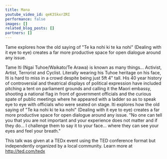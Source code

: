 ```yaml
---
title: Mana
youtube_video_id: qeK3SkxrZRI
performance: false
images: []
related_blog_posts: []
partners: []
---
```


Tame explores how the old saying of "Te ka nohi ki te ka nohi" (Dealing with it eye to eye) creates a far more productive space for open dialogue around any issue.

Tame Iti (Ngai Tuhoe/Waikato/Te Arawa) is known as many things... Activist, Artist, Terrorist and Cyclist. Literally wearing his Tuhoe heritage on his face, Iti is hard to miss in a crowd despite being just 5ft 4" tall. His 40 year history of controversial and theatrical displays of political expression have included pitching a tent on parliament grounds and calling it the Maori embassy, shooting a national flag in front of government officials and the curious spate of public meetings where he appeared with a ladder so as to speak eye to eye with officials who were seated on stage. Iti explores how the old saying of "Te ka nohi ki te ka nohi" (Dealing with it eye to eye) creates a far more productive space for open dialogue around any issue. "No one can tell you that you are not important and your experience does not matter and if they do... I challenge them to say it to your face... where they can see your eyes and feel your breath."

This talk was given at a TEDx event using the TED conference format but independently organized by a local community. Learn more at http://ted.com/tedx
